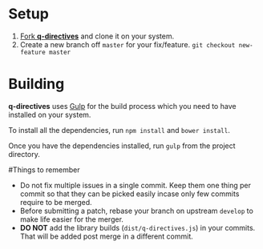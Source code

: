 # Setup

1. [Fork **q-directives**](https://help.github.com/articles/fork-a-repo) and clone it on your system.
2. Create a new branch off `master` for your fix/feature. `git checkout new-feature master`

# Building

**q-directives** uses [Gulp](http://gulpjs.com/) for the build process which you need to have installed on your system.

To install all the dependencies, run `npm install` and `bower install`.

Once you have the dependencies installed, run `gulp` from the project directory.


#Things to remember

- Do not fix multiple issues in a single commit. Keep them one thing per commit so that they can be picked easily incase only few commits require to be merged.
- Before submitting a patch, rebase your branch on upstream `develop` to make life easier for the merger.
- **DO NOT** add the library builds (`dist/q-directives.js`) in your commits. That will be added post merge in a different commit.
